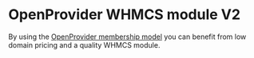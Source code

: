 # OpenProvider WHMCS module V2

By using the [OpenProvider membership model](https://www.openprovider.com/membership/membership-model/) you can benefit from low domain pricing and a quality WHMCS module.
